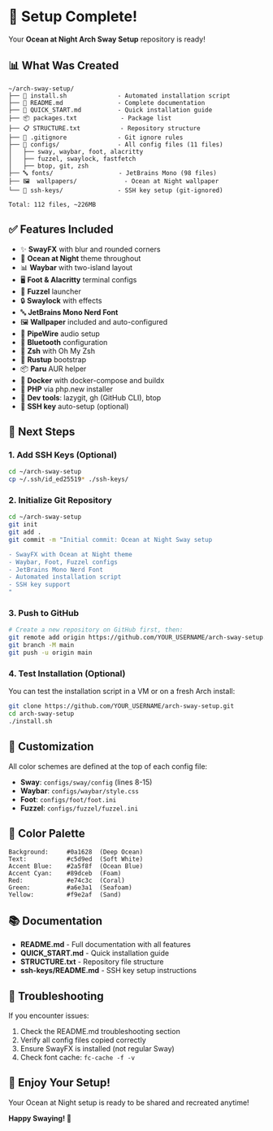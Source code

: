 # 🎉 Setup Complete!

Your **Ocean at Night Arch Sway Setup** repository is ready!

## 📊 What Was Created

```
~/arch-sway-setup/
├── 📄 install.sh              - Automated installation script
├── 📖 README.md               - Complete documentation
├── 🚀 QUICK_START.md          - Quick installation guide
├── 📦 packages.txt            - Package list
├── 📋 STRUCTURE.txt           - Repository structure
├── 🙈 .gitignore              - Git ignore rules
├── 📁 configs/                - All config files (11 files)
│   ├── sway, waybar, foot, alacritty
│   ├── fuzzel, swaylock, fastfetch
│   ├── btop, git, zsh
├── 🔤 fonts/                  - JetBrains Mono (98 files)
├── 🖼️  wallpapers/             - Ocean at Night wallpaper
└── 🔑 ssh-keys/               - SSH key setup (git-ignored)

Total: 112 files, ~226MB
```

## ✅ Features Included

- ✨ **SwayFX** with blur and rounded corners
- 🎨 **Ocean at Night** theme throughout
- 📊 **Waybar** with two-island layout
- 🖥️  **Foot & Alacritty** terminal configs
- 🚀 **Fuzzel** launcher
- 🔒 **Swaylock** with effects
- 🔤 **JetBrains Mono Nerd Font**
- 🖼️  **Wallpaper** included and auto-configured
- 🎵 **PipeWire** audio setup
- 📡 **Bluetooth** configuration
- 🐚 **Zsh** with Oh My Zsh
- 🦀 **Rustup** bootstrap
- 📦 **Paru** AUR helper
- 🐳 **Docker** with docker-compose and buildx
- 🐘 **PHP** via php.new installer
- 🔧 **Dev tools**: lazygit, gh (GitHub CLI), btop
- 🔑 **SSH key** auto-setup (optional)

## 📝 Next Steps

### 1. Add SSH Keys (Optional)
```bash
cd ~/arch-sway-setup
cp ~/.ssh/id_ed25519* ./ssh-keys/
```

### 2. Initialize Git Repository
```bash
cd ~/arch-sway-setup
git init
git add .
git commit -m "Initial commit: Ocean at Night Sway setup

- SwayFX with Ocean at Night theme
- Waybar, Foot, Fuzzel configs
- JetBrains Mono Nerd Font
- Automated installation script
- SSH key support
"
```

### 3. Push to GitHub
```bash
# Create a new repository on GitHub first, then:
git remote add origin https://github.com/YOUR_USERNAME/arch-sway-setup.git
git branch -M main
git push -u origin main
```

### 4. Test Installation (Optional)
You can test the installation script in a VM or on a fresh Arch install:
```bash
git clone https://github.com/YOUR_USERNAME/arch-sway-setup.git
cd arch-sway-setup
./install.sh
```

## 🔧 Customization

All color schemes are defined at the top of each config file:
- **Sway**: `configs/sway/config` (lines 8-15)
- **Waybar**: `configs/waybar/style.css`
- **Foot**: `configs/foot/foot.ini`
- **Fuzzel**: `configs/fuzzel/fuzzel.ini`

## 🎨 Color Palette

```
Background:     #0a1628  (Deep Ocean)
Text:           #c5d9ed  (Soft White)
Accent Blue:    #2a5f8f  (Ocean Blue)
Accent Cyan:    #89dceb  (Foam)
Red:            #e74c3c  (Coral)
Green:          #a6e3a1  (Seafoam)
Yellow:         #f9e2af  (Sand)
```

## 📚 Documentation

- **README.md** - Full documentation with all features
- **QUICK_START.md** - Quick installation guide
- **STRUCTURE.txt** - Repository file structure
- **ssh-keys/README.md** - SSH key setup instructions

## 🐛 Troubleshooting

If you encounter issues:
1. Check the README.md troubleshooting section
2. Verify all config files copied correctly
3. Ensure SwayFX is installed (not regular Sway)
4. Check font cache: `fc-cache -f -v`

## 🌊 Enjoy Your Setup!

Your Ocean at Night setup is ready to be shared and recreated anytime!

**Happy Swaying! 🌙**

